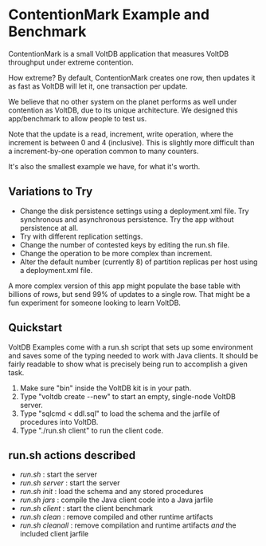 ContentionMark Example and Benchmark
===========================

ContentionMark is a small VoltDB application that measures VoltDB throughput under extreme contention.

How extreme? By default, ContentionMark creates one row, then updates it as fast as VoltDB will let it, one transaction per update.

We believe that no other system on the planet performs as well under contention as VoltDB, due to its unique architecture. We designed this app/benchmark to allow people to test us.

Note that the update is a read, increment, write operation, where the increment is between 0 and 4 (inclusive). This is slightly more difficult than a increment-by-one operation common to many counters.

It's also the smallest example we have, for what it's worth.


Variations to Try
-----------

- Change the disk persistence settings using a deployment.xml file. Try synchronous and asynchronous persistence. Try the app without persistence at all.
- Try with different replication settings.
- Change the number of contested keys by editing the run.sh file.
- Change the operation to be more complex than increment.
- Alter the default number (currently 8) of partition replicas per host using a deployment.xml file.

A more complex version of this app might populate the base table with billions of rows, but send 99% of updates to a single row. That might be a fun experiment for someone looking to learn VoltDB.

Quickstart
-----------

VoltDB Examples come with a run.sh script that sets up some environment and saves some of the typing needed to work with Java clients. It should be fairly readable to show what is precisely being run to accomplish a given task.

1. Make sure "bin" inside the VoltDB kit is in your path.
2. Type "voltdb create --new" to start an empty, single-node VoltDB server.
3. Type "sqlcmd < ddl.sql" to load the schema and the jarfile of procedures into VoltDB.
4. Type "./run.sh client" to run the client code.

run.sh actions described
---------------------

- *run.sh* : start the server
- *run.sh server* : start the server
- *run.sh init* : load the schema and any stored procedures
- *run.sh jars* : compile the Java client code into a Java jarfile
- *run.sh client* : start the client benchmark
- *run.sh clean* : remove compiled and other runtime artifacts
- *run.sh cleanall* : remove compilation and runtime artifacts *and* the included client jarfile


